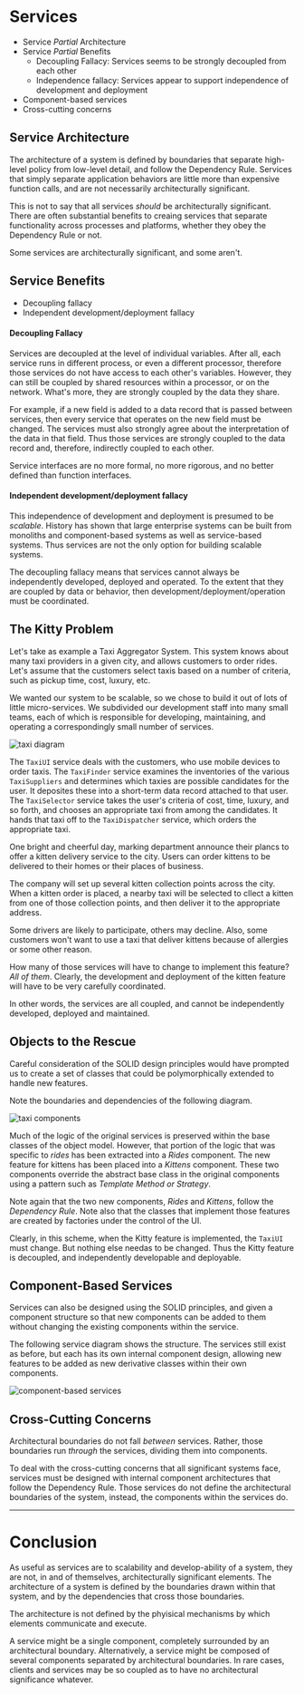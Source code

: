 # Services

* Service _Partial_ Architecture
* Service _Partial_ Benefits
    * Decoupling Fallacy: Services seems to be strongly decoupled from each other
    * Independence fallacy: Services appear to support independence of development and deployment
* Component-based services
* Cross-cutting concerns

## Service Architecture

The architecture of a system is defined by boundaries that separate high-level policy from low-level detail, and follow the Dependency Rule. Services that simply separate application behaviors are little more than expensive function calls, and are not necessarily architecturally significant.

This is not to say that all services _should_ be architecturally significant. There are often substantial benefits to creaing services that separate functionality across processes and platforms, whether they obey the Dependency Rule or not.

Some services are architecturally significant, and some aren't.

## Service Benefits

* Decoupling fallacy
* Independent development/deployment fallacy

#### Decoupling Fallacy

Services are decoupled at the level of individual variables. After all, each service runs in different process, or even a different processor, therefore those services do not have access to each other's variables. However, they can still be coupled by shared resources within a processor, or on the network. What's more, they are strongly coupled by the data they share.

For example, if a new field is added to a data record that is passed between services, then every service that operates on the new field must be changed. The services must also strongly agree about the interpretation of the data in that field. Thus those services are strongly coupled to the data record and, therefore, indirectly coupled to each other.

Service interfaces are no more formal, no more rigorous, and no better defined than function interfaces.

#### Independent development/deployment fallacy

This independence of development and deployment is presumed to be _scalable_. History has shown that large enterprise systems can be built from monoliths and component-based systems as well as service-based systems. Thus services are not the only option for building scalable systems.

The decoupling fallacy means that services cannot always be independently developed, deployed and operated. To the extent that they are coupled by data or behavior, then development/deployment/operation must be coordinated.

## The Kitty Problem

Let's take as example a Taxi Aggregator System. This system knows about many taxi providers in a given city, and allows customers to order rides. Let's assume that the customers select taxis based on a number of criteria, such as pickup time, cost, luxury, etc.

We wanted our system to be scalable, so we chose to build it out of lots of little micro-services. We subdivided our development staff into many small teams, each of which is responsible for developing, maintaining, and operating a correspondingly small number of services.

![taxi diagram](./taxi-diagram.png)

The `TaxiUI` service deals with the customers, who use mobile devices to order taxis. The `TaxiFinder` service examines the inventories of the various `TaxiSuppliers` and determines which taxies are possible candidates for the user. It deposites these into a short-term data record attached to that user. The `TaxiSelector` service takes the user's criteria of cost, time, luxury, and so forth, and chooses an appropriate taxi from among the candidates. It hands that taxi off to the `TaxiDispatcher` service, which orders the appropriate taxi.

One bright and cheerful day, marking department announce their plancs to offer a kitten delivery service to the city. Users can order kittens to be delivered to their homes or their places of business.

The company will set up several kitten collection points across the city. When a kitten order is placed, a nearby taxi will be selected to cllect a kitten from one of those collection points, and then deliver it to the appropriate address.

Some drivers are likely to participate, others may decline. Also, some customers won't want to use a taxi that deliver kittens because of allergies or some other reason.

How many of those services will have to change to implement this feature? _All of them_. Clearly, the development and deployment of the kitten feature will have to be very carefully coordinated.

In other words, the services are all coupled, and cannot be independently developed, deployed and maintained.

## Objects to the Rescue

Careful consideration of the SOLID design principles would have prompted us to create a set of classes that could be polymorphically extended to handle new features.

Note the boundaries and dependencies of the following diagram.

![taxi components](./taxi-components.png)

Much of the logic of the original services is preserved within the base classes of the object model. However, that portion of the logic that was specific to _rides_ has been extracted into a _Rides_ component. The new feature for kittens has been placed into a _Kittens_ component. These two components override the abstract base class in the original components using a pattern such as _Template Method or Strategy_.

Note again that the two new components, _Rides_ and _Kittens_, follow the _Dependency Rule_. Note also that the classes that implement those features are created by factories under the control of the UI.

Clearly, in this scheme, when the Kitty feature is implemented, the `TaxiUI` must change. But nothing else needas to be changed. Thus the Kitty feature is decoupled, and independently developable and deployable.

## Component-Based Services

Services can also be designed using the SOLID principles, and given a component structure so that new components can be added to them without changing the existing components within the service.

The following service diagram shows the structure. The services still exist as before, but each has its own internal component design, allowing new features to be added as new derivative classes within their own components.

![component-based services](./component-based-services.png)

## Cross-Cutting Concerns

Architectural boundaries do not fall _between_ services. Rather, those boundaries run _through_ the services, dividing them into components.

To deal with the cross-cutting concerns that all significant systems face, services must be designed with internal component architectures that follow the Dependency Rule. Those services do not define the architectural boundaries of the system, instead, the components within the services do.

---

# Conclusion

As useful as services are to scalability and develop-ability of a system, they are not, in and of themselves, architecturally significant elements. The architecture of a system is defined by the boundaries drawn within that system, and by the dependencies that cross those boundaries.

The architecture is not defined by the phyisical mechanisms by which elements communicate and execute.

A service might be a single component, completely surrounded by an architectural boundary. Alternatively, a service might be composed of several components separated by architectural boundaries. In rare cases, clients and services may be so coupled as to have no architectural significance whatever.